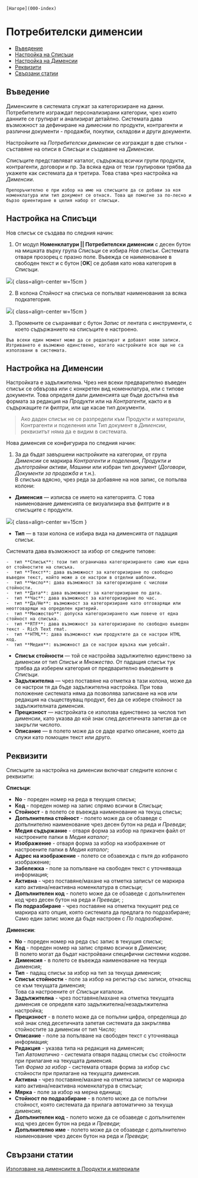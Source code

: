 ```{only} html
[Нагоре](000-index)
```

# **Потребителски дименсии**

- [Въведение]()
- [Настройка на Списъци]()  
- [Настройка на Дименсии]()  
- [Реквизити]()
- [Свързани статии]()  

## **Въведение**

Дименсиите в системата служат за категоризиране на данни. Потребителите изграждат персонализирани категории, чрез които данните се групират и анализират детайлно. Системата дава възможност за дефиниране на димеснии по продукти, контрагенти и различни документи - продажби, покупки, складови и други документи.   

Настройките на *Потребителски дименсии* се изграждат в две стъпки - съставяне на описи в *Списъци* и създаване на *Дименсии*.  

Списъците представляват каталог, съдържащ всички групи продукти, контрагенти, договори и пр. За всяка една от тези групировки трябва да укажете как системата да я третира. Това става чрез настройка на *Дименсии*.

```{tip}
Препоръчително е при избор на име на списъците да се добави за коя номенклатура или тип документ се отнася. Това ще помогне за по-лесно и бързо ориентиране в целия набор от списъци.  
```

## **Настройка на Списъци**  

Нов списък се създава по следния начин:

1) От модул **Номенклатури || Потребителски дименсии** с десен бутон на мишката върху група *Списъци* се избира *Нов списък*. Системата отваря прозорец с празно поле. Въвежда се наименование в свободен текст и с бутон [**OK**] се добавя като нова категория в *Списъци*. 

![](909-dimensions1.png){ class=align-center w=15cm }

2) В колона *Стойност* на списъка се попълват наименования за всяка подкатегория. 

![](909-dimensions2.png){ class=align-center w=15cm }

3) Промените се съхраняват с бутон *Запис* от лентата с инструменти, с което съдържанието на списъците е настроено. 

```{tip}
Във всеки един момент може да се редактират и добавят нови записи.  
Изтриването е възможно единствено, когато настройките все още не са използвани в системата. 
```

## **Настройка на Дименсии**

Настройката е задължителна. Чрез нея всеки предварително въведен списък се обвързва или с конкретен вид номенклатура, или с типове документи. Това определя дали дименсията ще бъде достъпна във формата за редакция на *Продукти* или на *Контрагенти*, както и в съдържащите ги филтри, или ще касае тип документи.  

> Ако даден списък не се разпредели към Продукти и материали, Контрагенти и поделения или Тип документ в *Дименсии*, реквизитът няма да е видим в системата.

Нова дименсия се конфигурира по следния начин:

1) За да бъдат завършени настройките на категории, от група *Дименсии* се маркира *Контрагенти и поделения*, *Продукти и дълготрайни активи*, *Машини* или избран тип документ (*Договори*, *Документи за продажба* и т.н.).  
В списъка вдясно, чрез реда за добавяне на нов запис, се попълва колони:

- **Дименсия** —  изписва се името на категорията. 
С това наименование дименсията се визуализира във филтрите и в списъците с продукти.  

![](909-dimensions3.png){ class=align-center w=15cm }

- **Тип** — в тази колона се избира вида на дименсията от падащия списък.

Системата дава възможност за избор от следните типове:

    -  тип **Списък**: този тип ограничава категоризирането само към една от стойностите на списъка.  
    -  тип **Текст**: дава възможност за категоризиране по свободно въведен текст, който може а се настрои в отделни шаблони.  
    -  тип **Число**: дава възможност за категоризиране с числови стойности.  
    -  тип **Дата**: дава възможност за категоризиране по дата.  
    -  тип **Час**: дава възможност за категоризиране по час.  
    -  тип **Да/Не**: възможност за категоризиране като отговарящи или неотговарящи на определен критерий.  
    -  тип **Множество**: допуска категоризирането към повече от една стойност на списъка.  
    -  тип **RTF**: дава възможност за категоризиране по свободно въведен текст - Rich Text rmat.  
    -  тип **HTML**: дава възможност към продуктите да се настрои HTML код.  
    -  тип **Медия**: възможност да се настрои връзка към уебсайт.  

- **Списък стойности** — той се настройва задължително единствено за дименсии от тип *Списък* и *Множество*. От падащия списък тук трябва да изберем категория от предварително въведените в *Списъци*.
- **Задължителна** — чрез поставяне на отметка в тази колона, може да се настрои тя да бъде задължителна настройка. При това положение системата няма да позволява записване на нов или редакция на съществуващ продукт, без да се избере стойност за задължителната дименсия.
- **Прецизност** — настройката се използва единствено за числов тип дименсии, като указва до кой знак след десетичната запетая да се закръгли числото.
- **Описание** — в полето може да се даде кратко описание, което да служи като помощен текст или друго.

## **Реквизити**

Списъците за настройка на дименсии включват следните колони с реквизити:  

   **Списъци**:  
   - **No** - пореден номер на реда в текущия списък;  
   - **Код** - пореден номер на запис спрямо всички в *Списъци*; 
   - **Стойност** - в полето се въвежда наименование на текущ списък;    
   - **Допълнителна стойност** - полето може да се обзаведе с допълнително наименование чрез десен бутон на реда и *Преведи*; 
   - **Медия съдържание** - отваря форма за избор на прикачен файл от настроените папки в *Медия каталог*;  
   - **Изображение** - отваря форма за избор на изображение от настроените папки в *Медия каталог*;  
   - **Адрес на изображение** - полето се обзавежда с пътя до избраното изображение;  
   - **Забележка** - поле за попълване на свободен текст с уточняваща информация;  
   - **Активна** - чрез поставяне/махане на отметка записът се маркира като активна/неактивна номенклатура в списъци;  
   - **Допълнителен код** - полето може да се обзаведе с допълнителен код чрез десен бутон на реда и *Преведи*; ;  
   - **По подразбиране** - чрез поставяне на отметка текущият ред се маркира като опция, която системата да предлага по подразбиране;  
   Само един запис може да бъде настроен с *По подразбиране*.   

   **Дименсии**:  
   - **No** - пореден номер на реда със запис в текущия списък;      
   - **Код** - пореден номер на запис спрямо всички в *Дименсии*;  
   В полето могат да бъдат настройвани специфични системни кодове.  
   - **Дименсия** - в полето се въвежда наименование на текуща дименсия;  
   - **Тип** - падащ списък за избор на тип за текуща дименсия;  
   - **Списък стойности** - поле за избор на регистър със записи, отнасящ се към текущата дименсия;  
   Това са настроените от *Списъци* каталози.  
   - **Задължителна** - чрез поставяне/махане на отметка текущата дименсия се определя като задължителна/незадължителна настройка;  
   - **Прецизност** - в полето може да се попълни цифра, определяща до кой знак след десетичната запетая системата да закръглява стойностите за дименсии от тип *Число*;  
   - **Описание** - поле за попълване на свободен текст с уточняваща информация;   
   - **Редакция** - указва типа на редакция на дименсия;  
   Тип *Автоматично* - системата отваря падащ списък със стойности при прилагане на текущата дименсия.  
   Тип *Форма за избор* - системата отваря форма за избор със стойности при прилагане на текущата дименсия.    
   - **Активна** - чрез поставяне/махане на отметка записът се маркира като активна/неактивна номенклатура в списъци;  
   - **Мярка** - поле за избор на мерна единица;  
   - **Стойност по подразбиране** - в полето може да се попълни стойност, която системата да прилага автоматично за текуща дименсия;  
   - **Допълнителен код** - полето може да се обзаведе с допълнителен код чрез десен бутон на реда и *Преведи*;    
   - **Допълнително име** - полето може да се обзаведе с допълнително наименование чрез десен бутон на реда и *Преведи*;  


## **Свързани статии**  

[Използване на дименсиите в Продукти и материали](https://docs.unicontsoft.com/guide/erp/005-how-to/015-custom-dimensions.html#id1)